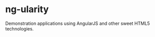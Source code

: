 ng-ularity
==========

Demonstration applications using AngularJS and other sweet HTML5 technologies.